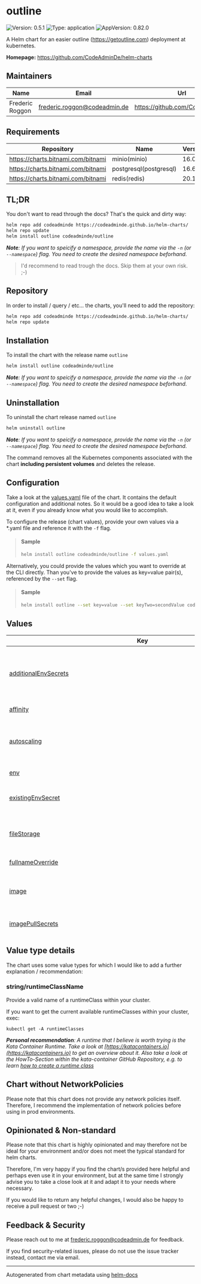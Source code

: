 

# outline

![Version: 0.5.1](https://img.shields.io/badge/Version-0.5.1-informational?style=flat-square) ![Type: application](https://img.shields.io/badge/Type-application-informational?style=flat-square) ![AppVersion: 0.82.0](https://img.shields.io/badge/AppVersion-0.82.0-informational?style=flat-square)

A Helm chart for an easier outline (https://getoutline.com) deployment at kubernetes.

**Homepage:** <https://github.com/CodeAdminDe/helm-charts>

## Maintainers

| Name | Email | Url |
| ---- | ------ | --- |
| Frederic Roggon | <frederic.roggon@codeadmin.de> | <https://github.com/CodeAdminDe> |

## Requirements

| Repository | Name | Version |
|------------|------|---------|
| https://charts.bitnami.com/bitnami | minio(minio) | 16.0.0 |
| https://charts.bitnami.com/bitnami | postgresql(postgresql) | 16.6.0 |
| https://charts.bitnami.com/bitnami | redis(redis) | 20.11.4 |

## TL;DR

You don't want to read through the docs? That's the quick and dirty way:

```bash
helm repo add codeadminde https://codeadminde.github.io/helm-charts/
helm repo update
helm install outline codeadminde/outline
```
_**Note**: If you want to speicify a namespace, provide the name via the `-n` (or `--namespace`) flag. You need to create the desired namespace beforhand._

> I'd recommend to read trough the docs. Skip them at your own risk. ;-)

## Repository

In order to install / query / etc... the charts, you'll need to add the repository:

```bash
helm repo add codeadminde https://codeadminde.github.io/helm-charts/
helm repo update
```

## Installation

To install the chart with the release name `outline`

```bash
helm install outline codeadminde/outline
```
_**Note**: If you want to speicify a namespace, provide the name via the `-n` (or `--namespace`) flag. You need to create the desired namespace beforhand._

## Uninstallation

To uninstall the chart release named `outline`

```bash
helm uninstall outline
```
_**Note**: If you want to speicify a namespace, provide the name via the `-n` (or `--namespace`) flag. You need to create the desired namespace beforhand._

The command removes all the Kubernetes components associated with the chart **including persistent volumes** and deletes the release.

## Configuration

Take a look at the [values.yaml](./values.yaml) file of the chart. It contains the default configuration and additional notes.
So it would be a good idea to take a look at it, even if you already know what you would like to accomplish.

To configure the release (chart values), provide your own values via a *.yaml file and reference it with the `-f` flag.

> #### Sample
>
> ```bash
> helm install outline codeadminde/outline -f values.yaml
> ```

Alternatively, you could provide the values which you want to override at the CLI directly. Than you've to provide the values as key=value pair(s), referenced by the `--set` flag.

> #### Sample
>
> ```bash
> helm install outline --set key=value --set keyTwo=secondValue codeadminde/outline
> ```

## Values

<table height="800px" >
	<thead>
		<th>Key</th>
		<th>Type</th>
		<th>Default</th>
		<th>Description</th>
	</thead>
	<tbody>
		<tr>
			<td id="additionalEnvSecrets"><a href="./values.yaml#L151">additionalEnvSecrets</a></td>
			<td>
string
</td>
			<td>
				<div style="max-width: 300px;">
<pre lang="json">
null
</pre>
</div>
			</td>
			<td>Provide additonal env vars via one or more secretes... useful for OIDC setup etc... Specifiy the ENV key used by outline as KEY and the secret name as VALUE. The secret should contain the ENV key and the encrypted value: Sample secret ... apiVersion: v1 kind: Secret metadata: name: your-secret-name-to-slack-oidc-secrets type: Opaque stringData:   SLACK_KEY: "slack-key-value-goes-here"   SLACK_SECRET: "slack-secret-value-goes-here"</td>
		</tr>
		<tr>
			<td id="affinity"><a href="./values.yaml#L320">affinity</a></td>
			<td>
object
</td>
			<td>
				<div style="max-width: 300px;">
<pre lang="json">
{}
</pre>
</div>
			</td>
			<td></td>
		</tr>
		<tr>
			<td id="autoscaling"><a href="./values.yaml#L296">autoscaling</a></td>
			<td>
object
</td>
			<td>
				<div style="max-width: 300px;">
<pre lang="json">
{
  "enabled": false,
  "maxReplicas": 100,
  "minReplicas": 1,
  "targetCPUUtilizationPercentage": 80
}
</pre>
</div>
			</td>
			<td>This section is for setting up autoscaling more information can be found here: https://kubernetes.io/docs/concepts/workloads/autoscaling/</td>
		</tr>
		<tr>
			<td id="env"><a href="./values.yaml#L128">env</a></td>
			<td>
string
</td>
			<td>
				<div style="max-width: 300px;">
<pre lang="json">
null
</pre>
</div>
			</td>
			<td>Provide env vars to the deployment. Do not add secretes here... use additionalEnvSecrets instead!</td>
		</tr>
		<tr>
			<td id="existingEnvSecret"><a href="./values.yaml#L136">existingEnvSecret</a></td>
			<td>
string
</td>
			<td>
				<div style="max-width: 300px;">
<pre lang="json">
""
</pre>
</div>
			</td>
			<td>Provide the name of a pre-existing secret for the keys SECRET_KEY and UTILS_SECRET, if you do not want to use a auto-generated one. Note that the autogenerated secrets won't be regenerated on updates. Leave empty, to let helm handle it for you.</td>
		</tr>
		<tr>
			<td id="fileStorage"><a href="./values.yaml#L96">fileStorage</a></td>
			<td>
object
</td>
			<td>
				<div style="max-width: 300px;">
<pre lang="json">
{
  "useLocal": false
}
</pre>
</div>
			</td>
			<td>FileStorage (local or remote) config Define if you'd like to store avatar images and document attachments at local disk (requires PV) or at s3 storage. When set to 'true',  will be saved on local disk. Note that this would require a persistent volume (see persistence). When set to 'false', s3 storage with provided configuration will be used.</td>
		</tr>
		<tr>
			<td id="fullnameOverride"><a href="./values.yaml#L29">fullnameOverride</a></td>
			<td>
string
</td>
			<td>
				<div style="max-width: 300px;">
<pre lang="json">
""
</pre>
</div>
			</td>
			<td></td>
		</tr>
		<tr>
			<td id="image"><a href="./values.yaml#L19">image</a></td>
			<td>
object
</td>
			<td>
				<div style="max-width: 300px;">
<pre lang="json">
{
  "pullPolicy": "IfNotPresent",
  "repository": "outlinewiki/outline",
  "tag": ""
}
</pre>
</div>
			</td>
			<td>This sets the container image more information can be found here: https://kubernetes.io/docs/concepts/containers/images/ Override the image tag, whose default is the chart appVersion.</td>
		</tr>
		<tr>
			<td id="imagePullSecrets"><a href="./values.yaml#L25">imagePullSecrets</a></td>
			<td>
list
</td>
			<td>
				<div style="max-width: 300px;">
<pre lang="json">
[]
</pre>
</div>
			</td>
			<td>This is for the secrets for pulling an image from a private repository more information can be found here: https://kubernetes.io/docs/tasks/configure-pod-container/pull-image-private-registry/</td>
		</tr>
		<tr>
			<td id="ingress"><a href="./values.yaml#L237">ingress</a></td>
			<td>
object
</td>
			<td>
				<div style="max-width: 300px;">
<pre lang="json">
{
  "annotations": {},
  "className": "nginx",
  "enabled": true,
  "hosts": [
    {
      "host": "chart-example.local",
      "paths": [
        {
          "path": "/",
          "pathType": "ImplementationSpecific"
        }
      ]
    }
  ],
  "tls": [
    {
      "hosts": [
        "chart-example.local"
      ],
      "secretName": ""
    }
  ]
}
</pre>
</div>
			</td>
			<td>This block is for setting up the outline ingress. More information about ingress in general can be found here: https://kubernetes.io/docs/concepts/services-networking/ingress/ To get a better understanding and some more explanation, take a look into the values.yaml provided with the chart.</td>
		</tr>
		<tr>
			<td id="ingress--tls[0]--secretName"><a href="./values.yaml#L264">ingress.tls[0].secretName</a></td>
			<td>
string
</td>
			<td>
				<div style="max-width: 300px;">
<pre lang="json">
""
</pre>
</div>
			</td>
			<td>secretName of the certificate to use. When providing an empty string as secretNmae, the key will be skipped. That allowes to use the default ingress-nginx certificate for this ingress object.</td>
		</tr>
		<tr>
			<td id="livenessProbe"><a href="./values.yaml#L280">livenessProbe</a></td>
			<td>
object
</td>
			<td>
				<div style="max-width: 300px;">
<pre lang="json">
{
  "failureThreshold": 3,
  "httpGet": {
    "path": "/_health",
    "port": 3000
  },
  "initialDelaySeconds": 30,
  "periodSeconds": 10
}
</pre>
</div>
			</td>
			<td>This is to setup the liveness and readiness probes more information can be found here: https://kubernetes.io/docs/tasks/configure-pod-container/configure-liveness-readiness-startup-probes/</td>
		</tr>
		<tr>
			<td id="minio"><a href="./values.yaml#L192">minio</a></td>
			<td>
object
</td>
			<td>
				<div style="max-width: 300px;">
<pre lang="json">
{
  "apiIngress": {
    "annotations": {
      "nginx.ingress.kubernetes.io/server-snippet": "location /minio/v2/metrics/cluster {\n    deny all;\n    return 403 \"Forbidden\";\n}\n"
    },
    "certManager": false,
    "enabled": true,
    "hostname": "data.outline.yourdomain.tld",
    "ingressClassName": "",
    "tls": true
  },
  "defaultBuckets": "ol-data",
  "disableWebUI": true,
  "enabled": true,
  "mode": "standalone",
  "persistence": {
    "enabled": true,
    "size": "16Gi",
    "storageClass": ""
  }
}
</pre>
</div>
			</td>
			<td>This block configures the dependeny / subchart details for bitnami/minio. Please take a look into the values.yaml to get a more detailed view of the required settings. If you'd want to tweak settings, please take a look at the upstream values.yaml at https://github.com/bitnami/charts/blob/main/bitnami/minio/values.yaml Note: Provides annotation for ingress-nginx to block minio cluster metrics. You should check if that's okay within your env and update if required!</td>
		</tr>
		<tr>
			<td id="nameOverride"><a href="./values.yaml#L28">nameOverride</a></td>
			<td>
string
</td>
			<td>
				<div style="max-width: 300px;">
<pre lang="json">
""
</pre>
</div>
			</td>
			<td>This is to override the chart name.</td>
		</tr>
		<tr>
			<td id="nodeSelector"><a href="./values.yaml#L316">nodeSelector</a></td>
			<td>
object
</td>
			<td>
				<div style="max-width: 300px;">
<pre lang="json">
{}
</pre>
</div>
			</td>
			<td></td>
		</tr>
		<tr>
			<td id="persistence"><a href="./values.yaml#L104">persistence</a></td>
			<td>
object
</td>
			<td>
				<div style="max-width: 300px;">
<pre lang="json">
{
  "accessModes": [
    "ReadWriteOnce"
  ],
  "cacheDirHomeSizeLimit": "100Mi",
  "cacheDirTmpSizeLimit": "100Mi",
  "emptyDirSizeLimit": "500Mi",
  "enabled": true,
  "size": "1Gi",
  "storageClass": "longhorn"
}
</pre>
</div>
			</td>
			<td>This configures the persistens of your release. Note that outline needs a writeable tmp/home directory, even when using S3 as storage backend.</td>
		</tr>
		<tr>
			<td id="persistence--accessModes"><a href="./values.yaml#L120">persistence.accessModes</a></td>
			<td>
list
</td>
			<td>
				<div style="max-width: 300px;">
<pre lang="json">
[
  "ReadWriteOnce"
]
</pre>
</div>
			</td>
			<td>Define the accessModes to use when not providing a already existing PVC claim.</td>
		</tr>
		<tr>
			<td id="persistence--cacheDirHomeSizeLimit"><a href="./values.yaml#L114">persistence.cacheDirHomeSizeLimit</a></td>
			<td>
string
</td>
			<td>
				<div style="max-width: 300px;">
<pre lang="json">
"100Mi"
</pre>
</div>
			</td>
			<td>Define the max directory size for the /home directory. We need to use a emptyDir, when require securtyContext.readOnlyRootFilesystem: true.</td>
		</tr>
		<tr>
			<td id="persistence--cacheDirTmpSizeLimit"><a href="./values.yaml#L112">persistence.cacheDirTmpSizeLimit</a></td>
			<td>
string
</td>
			<td>
				<div style="max-width: 300px;">
<pre lang="json">
"100Mi"
</pre>
</div>
			</td>
			<td>Define the max directory size for the /tmp directory. We need to use a emptyDir, when require securtyContext.readOnlyRootFilesystem: true.</td>
		</tr>
		<tr>
			<td id="persistence--emptyDirSizeLimit"><a href="./values.yaml#L110">persistence.emptyDirSizeLimit</a></td>
			<td>
string
</td>
			<td>
				<div style="max-width: 300px;">
<pre lang="json">
"500Mi"
</pre>
</div>
			</td>
			<td>Define the max directory size when using persistence.enabled: false together with fileStorage.useLocal: true (absolutely not recommended for production)</td>
		</tr>
		<tr>
			<td id="persistence--enabled"><a href="./values.yaml#L108">persistence.enabled</a></td>
			<td>
bool
</td>
			<td>
				<div style="max-width: 300px;">
<pre lang="json">
true
</pre>
</div>
			</td>
			<td>false -> app uses emptyDir (with persistence.emptyDirSizeLimit) // true -> app uses pvc created by helm. (or existingClaim, if provided). When not using local filestorage (fileStorage.useLocal: false), no volume (empty or pv/c) would be assigned. Important: If you're using fileStorage.useLocal: true, together with persistence.enabled: false, you'd loose your stored data as soon as the container restarts.</td>
		</tr>
		<tr>
			<td id="persistence--size"><a href="./values.yaml#L116">persistence.size</a></td>
			<td>
string
</td>
			<td>
				<div style="max-width: 300px;">
<pre lang="json">
"1Gi"
</pre>
</div>
			</td>
			<td>Define the size of the PV when using persistence.enabled: true together with fileStorage.useLocal: true</td>
		</tr>
		<tr>
			<td id="persistence--storageClass"><a href="./values.yaml#L118">persistence.storageClass</a></td>
			<td>
string
</td>
			<td>
				<div style="max-width: 300px;">
<pre lang="json">
"longhorn"
</pre>
</div>
			</td>
			<td>Define the storageClass to use when not providing a already existing PVC claim. Provide your cluster storageclass or leave it empty to use the default one.</td>
		</tr>
		<tr>
			<td id="podAnnotations"><a href="./values.yaml#L45">podAnnotations</a></td>
			<td>
object
</td>
			<td>
				<div style="max-width: 300px;">
<pre lang="json">
{}
</pre>
</div>
			</td>
			<td>This is for setting Kubernetes Annotations to a Pod. For more information checkout: https://kubernetes.io/docs/concepts/overview/working-with-objects/annotations/</td>
		</tr>
		<tr>
			<td id="podLabels"><a href="./values.yaml#L48">podLabels</a></td>
			<td>
object
</td>
			<td>
				<div style="max-width: 300px;">
<pre lang="json">
{}
</pre>
</div>
			</td>
			<td>This is for setting Kubernetes Labels to a Pod. For more information checkout: https://kubernetes.io/docs/concepts/overview/working-with-objects/labels/</td>
		</tr>
		<tr>
			<td id="podSecurityContext"><a href="./values.yaml#L52">podSecurityContext</a></td>
			<td>
object
</td>
			<td>
				<div style="max-width: 300px;">
<pre lang="json">
{
  "fsGroup": 1000
}
</pre>
</div>
			</td>
			<td>This is for the pod-level security attributes and common container settings. More information: https://kubernetes.io/docs/tasks/configure-pod-container/security-context/</td>
		</tr>
		<tr>
			<td id="postgresql"><a href="./values.yaml#L175">postgresql</a></td>
			<td>
object
</td>
			<td>
				<div style="max-width: 300px;">
<pre lang="json">
{
  "architecture": "standalone",
  "auth": {
    "database": "outline",
    "usePasswordFiles": false,
    "username": "outline"
  },
  "enabled": true,
  "primary": {
    "persistence": {
      "size": "8Gi",
      "storageClass": ""
    }
  }
}
</pre>
</div>
			</td>
			<td>This block configures the dependeny / subchart details for bitnami/postgresql. Please take a look into the values.yaml to get a more detailed view of the needed settings. If you'd want to tweak settings, please take a look at the upstream values.yaml at https://github.com/bitnami/charts/blob/main/bitnami/postgresql/values.yaml</td>
		</tr>
		<tr>
			<td id="provideMinioApiAsIngressSubpath"><a href="./values.yaml#L219">provideMinioApiAsIngressSubpath</a></td>
			<td>
object
</td>
			<td>
				<div style="max-width: 300px;">
<pre lang="json">
{
  "additionalAnnotations": {
    "nginx.ingress.kubernetes.io/server-snippet": "location /ol-data-path/minio/v2/metrics/cluster {\n    deny all;\n    return 403 \"Forbidden\";\n}\n"
  },
  "enabled": false,
  "path": "/ol-data-path",
  "pathType": "ImplementationSpecific"
}
</pre>
</div>
			</td>
			<td>EXPERIMENTAL FEATURE=> If enabled, the minio service will be provided as subpath under *all* listed ingress.hosts. Note: You should set minio.apiIngress.enabled: false to avoid exposing minio via subpath and own ingress (!) Could require additional configuration changes. E.g. within subcharts! <=EXPERIMENTAL FEATURE</td>
		</tr>
		<tr>
			<td id="provideMinioApiAsIngressSubpath--additionalAnnotations"><a href="./values.yaml#L225">provideMinioApiAsIngressSubpath.additionalAnnotations</a></td>
			<td>
object
</td>
			<td>
				<div style="max-width: 300px;">
<pre lang="json">
{
  "nginx.ingress.kubernetes.io/server-snippet": "location /ol-data-path/minio/v2/metrics/cluster {\n    deny all;\n    return 403 \"Forbidden\";\n}\n"
}
</pre>
</div>
			</td>
			<td>Add additional annotations to the ingress object. Recommended: Block external access to minio metrics. To disable, provide additionalAnnotations: {}</td>
		</tr>
		<tr>
			<td id="provideMinioApiAsIngressSubpath--additionalAnnotations--"nginx--ingress--kubernetes--io/server-snippet""><a href="./values.yaml#L227">provideMinioApiAsIngressSubpath.additionalAnnotations."nginx.ingress.kubernetes.io/server-snippet"</a></td>
			<td>
string
</td>
			<td>
				<div style="max-width: 300px;">
<pre lang="json">
"location /ol-data-path/minio/v2/metrics/cluster {\n    deny all;\n    return 403 \"Forbidden\";\n}\n"
</pre>
</div>
			</td>
			<td>Annotation for ingress-nginx to block minio cluster metrics. You should check if that's okay within your env and update / change if required!</td>
		</tr>
		<tr>
			<td id="provideMinioApiAsIngressSubpath--enabled"><a href="./values.yaml#L221">provideMinioApiAsIngressSubpath.enabled</a></td>
			<td>
bool
</td>
			<td>
				<div style="max-width: 300px;">
<pre lang="json">
false
</pre>
</div>
			</td>
			<td>Enable subpath for minio api service.</td>
		</tr>
		<tr>
			<td id="readinessProbe--failureThreshold"><a href="./values.yaml#L291">readinessProbe.failureThreshold</a></td>
			<td>
int
</td>
			<td>
				<div style="max-width: 300px;">
<pre lang="json">
3
</pre>
</div>
			</td>
			<td></td>
		</tr>
		<tr>
			<td id="readinessProbe--httpGet--path"><a href="./values.yaml#L289">readinessProbe.httpGet.path</a></td>
			<td>
string
</td>
			<td>
				<div style="max-width: 300px;">
<pre lang="json">
"/_health"
</pre>
</div>
			</td>
			<td></td>
		</tr>
		<tr>
			<td id="readinessProbe--httpGet--port"><a href="./values.yaml#L290">readinessProbe.httpGet.port</a></td>
			<td>
int
</td>
			<td>
				<div style="max-width: 300px;">
<pre lang="json">
3000
</pre>
</div>
			</td>
			<td></td>
		</tr>
		<tr>
			<td id="readinessProbe--initialDelaySeconds"><a href="./values.yaml#L293">readinessProbe.initialDelaySeconds</a></td>
			<td>
int
</td>
			<td>
				<div style="max-width: 300px;">
<pre lang="json">
30
</pre>
</div>
			</td>
			<td></td>
		</tr>
		<tr>
			<td id="readinessProbe--periodSeconds"><a href="./values.yaml#L292">readinessProbe.periodSeconds</a></td>
			<td>
int
</td>
			<td>
				<div style="max-width: 300px;">
<pre lang="json">
10
</pre>
</div>
			</td>
			<td></td>
		</tr>
		<tr>
			<td id="redis"><a href="./values.yaml#L160">redis</a></td>
			<td>
object
</td>
			<td>
				<div style="max-width: 300px;">
<pre lang="json">
{
  "architecture": "standalone",
  "auth": {
    "enabled": true,
    "usePasswordFiles": false
  },
  "enabled": true,
  "master": {
    "persistence": {
      "size": "2Gi",
      "storageClass": ""
    }
  }
}
</pre>
</div>
			</td>
			<td>This block configures the dependeny / subchart details for bitnami/redis. Please take a look into the values.yaml to get a more detailed view of the needed settings. If you'd want to tweak settings, please take a look at the upstream values.yaml at https://github.com/bitnami/charts/blob/main/bitnami/redis/values.yaml</td>
		</tr>
		<tr>
			<td id="replicaCount"><a href="./values.yaml#L6">replicaCount</a></td>
			<td>
int
</td>
			<td>
				<div style="max-width: 300px;">
<pre lang="json">
1
</pre>
</div>
			</td>
			<td>This will set the replicaset count more information can be found here: https://kubernetes.io/docs/concepts/workloads/controllers/replicaset/</td>
		</tr>
		<tr>
			<td id="resources"><a href="./values.yaml#L267">resources</a></td>
			<td>
object
</td>
			<td>
				<div style="max-width: 300px;">
<pre lang="json">
{}
</pre>
</div>
			</td>
			<td>Specify default resources (not recommended, see values.yaml)</td>
		</tr>
		<tr>
			<td id="runtimeClass"><a href="./values.yaml#L84">runtimeClass</a></td>
			<td>
object
</td>
			<td>
				<div style="max-width: 300px;">
<pre lang="json">
{
  "jobs": "",
  "pods": "",
  "tests": ""
}
</pre>
</div>
			</td>
			<td>Set a RuntimeClass to execute the containers with a custom runtime configuration. Register a runtimeClass within your cluster beforehand.

<details>
<summary>Motivation (Expand)</summary>

> The container runtime configuration is used to run a Pod's containers. . . .
> For example, if part of your workload deserves a high level of information security assurance, you might choose to schedule those Pods so that they run in a container runtime that uses hardware virtualization.
> You'd then benefit from the extra isolation of the alternative runtime, at the expense of some additional overhead. . . .

<i>Source and more informations: https://kubernetes.io/docs/concepts/containers/runtime-class/ </i>

</details></td>
		</tr>
		<tr>
			<td id="runtimeClass--jobs"><a href="./values.yaml#L88">runtimeClass.jobs</a></td>
			<td>
<a href="#stringruntimeclassname" title="Click to get details">string/runtimeClassName</a>
</td>
			<td>
				<div style="max-width: 300px;">
<pre lang="json">
""
</pre>
</div>
			</td>
			<td>Sets the runtimeClass for the pods for the job execution. Takes the runtimeClass name, or "" (default).</td>
		</tr>
		<tr>
			<td id="runtimeClass--pods"><a href="./values.yaml#L86">runtimeClass.pods</a></td>
			<td>
<a href="#stringruntimeclassname" title="Click to get details">string/runtimeClassName</a>
</td>
			<td>
				<div style="max-width: 300px;">
<pre lang="json">
""
</pre>
</div>
			</td>
			<td>Sets the runtimeClass for the DaemonSet / ReplicaSet pods. Takes the runtimeClass name, or "" (default).</td>
		</tr>
		<tr>
			<td id="runtimeClass--tests"><a href="./values.yaml#L90">runtimeClass.tests</a></td>
			<td>
<a href="#stringruntimeclassname" title="Click to get details">string/runtimeClassName</a>
</td>
			<td>
				<div style="max-width: 300px;">
<pre lang="json">
""
</pre>
</div>
			</td>
			<td>Sets the runtimeClass for the containers which gets executed by the test hook. Takes the runtimeClass name, or "" (default).</td>
		</tr>
		<tr>
			<td id="securityContext"><a href="./values.yaml#L58">securityContext</a></td>
			<td>
object
</td>
			<td>
				<div style="max-width: 300px;">
<pre lang="json">
{
  "allowPrivilegeEscalation": false,
  "capabilities": {
    "drop": [
      "ALL"
    ]
  },
  "readOnlyRootFilesystem": true,
  "runAsNonRoot": true,
  "runAsUser": 1000,
  "seccompProfile": {
    "type": "RuntimeDefault"
  }
}
</pre>
</div>
			</td>
			<td>This is for the scurityContext at container level. Note that container settings do not affect the Pod's Volumes. More information: https://kubernetes.io/docs/tasks/configure-pod-container/security-context/#set-the-security-context-for-a-container</td>
		</tr>
		<tr>
			<td id="service--port"><a href="./values.yaml#L14">service.port</a></td>
			<td>
int
</td>
			<td>
				<div style="max-width: 300px;">
<pre lang="json">
80
</pre>
</div>
			</td>
			<td>This sets the ports more information can be found here: https://kubernetes.io/docs/concepts/services-networking/service/#field-spec-ports</td>
		</tr>
		<tr>
			<td id="service--targetPort"><a href="./values.yaml#L15">service.targetPort</a></td>
			<td>
int
</td>
			<td>
				<div style="max-width: 300px;">
<pre lang="json">
3000
</pre>
</div>
			</td>
			<td></td>
		</tr>
		<tr>
			<td id="service--type"><a href="./values.yaml#L12">service.type</a></td>
			<td>
string
</td>
			<td>
				<div style="max-width: 300px;">
<pre lang="json">
"ClusterIP"
</pre>
</div>
			</td>
			<td>This sets the service type more information can be found here: https://kubernetes.io/docs/concepts/services-networking/service/#publishing-services-service-types</td>
		</tr>
		<tr>
			<td id="serviceAccount"><a href="./values.yaml#L32">serviceAccount</a></td>
			<td>
object
</td>
			<td>
				<div style="max-width: 300px;">
<pre lang="json">
{
  "annotations": {},
  "automount": true,
  "create": true,
  "name": ""
}
</pre>
</div>
			</td>
			<td>This section builds out the service account more information can be found here: https://kubernetes.io/docs/concepts/security/service-accounts/</td>
		</tr>
		<tr>
			<td id="tolerations"><a href="./values.yaml#L318">tolerations</a></td>
			<td>
list
</td>
			<td>
				<div style="max-width: 300px;">
<pre lang="json">
[]
</pre>
</div>
			</td>
			<td></td>
		</tr>
		<tr>
			<td id="uploadMaxSize"><a href="./values.yaml#L101">uploadMaxSize</a></td>
			<td>
string
</td>
			<td>
				<div style="max-width: 300px;">
<pre lang="json">
"26214400"
</pre>
</div>
			</td>
			<td>Define the max allowed file upload size in bytes (env FILE_STORAGE_UPLOAD_MAX_SIZE). Note that this defines the upload file size for local filestorage usage and for s3 storage usage.</td>
		</tr>
		<tr>
			<td id="volumeMounts"><a href="./values.yaml#L311">volumeMounts</a></td>
			<td>
list
</td>
			<td>
				<div style="max-width: 300px;">
<pre lang="json">
[]
</pre>
</div>
			</td>
			<td>Additional volumeMounts on the output Deployment definition.</td>
		</tr>
		<tr>
			<td id="volumes"><a href="./values.yaml#L304">volumes</a></td>
			<td>
list
</td>
			<td>
				<div style="max-width: 300px;">
<pre lang="json">
[]
</pre>
</div>
			</td>
			<td>Additional volumes on the output Deployment definition.</td>
		</tr>
	</tbody>
</table>

## Value type details

The chart uses some value types for which I would like to add a further explanation / recommendation:

### string/runtimeClassName

Provide a valid name of a runtimeClass within your cluster.

If you want to get the current available runtimeClasses within your cluster, exec:

```
kubectl get -A runtimeClasses
```

_**Personal recommendation**: A runtime that I believe is worth trying is the Kata Container Runtime.
Take a look at [https://katacontainers.io](https://katacontainers.io) to get an overview about it.
Also take a look at the HowTo-Section within the kata-container GitHub Repository,
e.g. to learn [how to create a runtime class](https://github.com/kata-containers/kata-containers/blob/main/docs/how-to/run-kata-with-k8s.md#create-runtime-class-for-kata-containers)_

## Chart without NetworkPolicies

Please note that this chart does not provide any network policies itself.
Therefore, I recommend the implementation of network policies before using in prod environments.

## Opinionated & Non-standard

Please note that this chart is highly opinionated and may therefore not be ideal for your environment and/or does not meet the typical standard for helm charts.

Therefore, I'm very happy if you find the chart/s provided here helpful and perhaps even use it in your environment,
but at the same time I strongly advise you to take a close look at it and adapt it to your needs where necessary.

If you would like to return any helpful changes, I would also be happy to receive a pull request or two ;-)

## Feedback & Security

Please reach out to me at frederic.roggon@codeadmin.de for feedback.

If you find security-related issues, please do not use the issue tracker instead, contact me via email.

----------------------------------------------
Autogenerated from chart metadata using [helm-docs](https://github.com/norwoodj/helm-docs)
